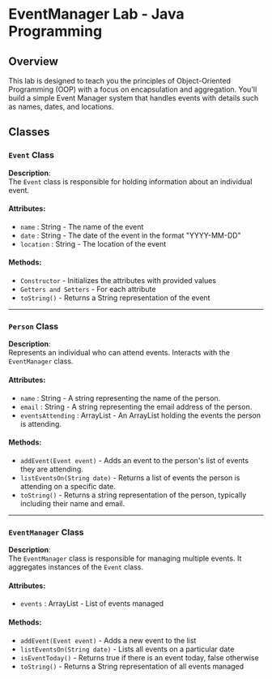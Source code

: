 # EventManager Lab - Java Programming

## Overview
This lab is designed to teach you the principles of Object-Oriented Programming (OOP) with a focus on encapsulation and aggregation. You'll build a simple Event Manager system that handles events with details such as names, dates, and locations.

## Classes

### `Event` Class

**Description**:  
The `Event` class is responsible for holding information about an individual event.

#### Attributes:
- `name` : String - The name of the event
- `date` : String - The date of the event in the format "YYYY-MM-DD"
- `location` : String - The location of the event

#### Methods:
- `Constructor` - Initializes the attributes with provided values
- `Getters and Setters` - For each attribute
- `toString()` - Returns a String representation of the event

---

### `Person` Class

**Description**:  
Represents an individual who can attend events. Interacts with the `EventManager` class.

#### Attributes:
- `name` : String - A string representing the name of the person.
- `email` : String - A string representing the email address of the person.
- `eventsAttending` : ArrayList<Event> - An ArrayList holding the events the person is attending.

#### Methods:
- `addEvent(Event event)` - Adds an event to the person's list of events they are attending.
- `listEventsOn(String date)` - Returns a list of events the person is attending on a specific date.
- `toString()` - Returns a string representation of the person, typically including their name and email.

---

### `EventManager` Class

**Description**:  
The `EventManager` class is responsible for managing multiple events. It aggregates instances of the `Event` class.

#### Attributes:
- `events` : ArrayList<Event> - List of events managed

#### Methods:
- `addEvent(Event event)` - Adds a new event to the list
- `listEventsOn(String date)` - Lists all events on a particular date
- `isEventToday()` - Returns true if there is an event today, false otherwise
- `toString()` - Returns a String representation of all events managed